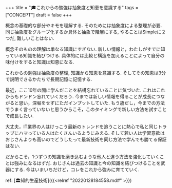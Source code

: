 +++
title = "🎓これからの勉強は抽象度と知恵を意識する"
tags = ["CONCEPT"]
draft = false
+++

概念の基礎的な部分やキモを理解する. そのためには抽象度による整理が必要. 同じ抽象度をグループ化するか具体と抽象で階層にする, やることはSimpleに２つだ, 難しいことはない.

概念そのものの理解は単なる知識にすぎない. 新しい情報と，わたしがすでに知っている知識を結びつける. 具体的には比較と構造を加えることによって自分の味付けをすると知識は知恵になる.

これからの勉強は抽象度の整理, 知識から知恵を意識する. そしてその知恵は3分で説明できるかたちで長期記憶に記憶する.

最近，ここ10年の間に学んだことを結構忘れていることに気づいた. これはこれからもドンドン忘れていくだろう. 今までは新しい情報を得ることが成長につながると思い，深堀をせずにただインプットしていた. もう歳だし，今までの方法でうまく言っていないと思うからこそ，このタイミングで新しい方法を試すことで成長したい.

大丈夫，IT業界の人はけっこう最新のトレンドを追うことに熱心で私と同じトラップにハマっている人はたくさんいるようにみえる. そして若い人は学習意欲はおじさんよりも高いのでどうしたって最新技術を同じ方法で学んでも勝てる保証はない.

だからこそ，1つずつの知識を磨き込むような他人と違う方法を強化していくことは強みになるはずだ. おじさんは過去の知識と今の知識を結びつけることを武器にする. 今はいまいちだけど，コレをこれから強みに育てていく.

ref: [🏛知的生産技術]({{<relref "20220128184558.md#" >}})
